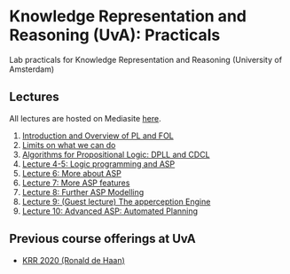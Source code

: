 # Knowledge Representation and Reasoning (UvA): Practicals
Lab practicals for Knowledge Representation and Reasoning (University of Amsterdam)


## Lectures

All lectures are hosted on Mediasite [here](https://webcolleges.uva.nl/Mediasite/Catalog/Full/952cc21ba0864b6b94ffd91d06803a2921).

1. [Introduction and Overview of PL and FOL](https://webcolleges.uva.nl/Mediasite/Play/71ad46687c724dddaeac8b8460ada0061d?catalog=952cc21ba0864b6b94ffd91d06803a2921&playFrom=941&autoStart=true)
2. [Limits on what we can do](https://webcolleges.uva.nl/Mediasite/Play/a14b8a6b01a842219c81914ee28b85521d?catalog=952cc21ba0864b6b94ffd91d06803a2921&playFrom=624465&autoStart=true)
3. [Algorithms for Propositional Logic: DPLL and CDCL](https://webcolleges.uva.nl/Mediasite/Play/09149218fc3c4ac78ead716864475ba11d?catalog=952cc21ba0864b6b94ffd91d06803a2921&playFrom=570&autoStart=true)
4. [Lecture 4-5: Logic programming and ASP](https://webcolleges.uva.nl/Mediasite/Play/6efe6824625247bbaef4ed8acf17317a1d?catalog=952cc21ba0864b6b94ffd91d06803a2921&playFrom=942&autoStart=true)
5. [Lecture 6: More about ASP](https://webcolleges.uva.nl/Mediasite/Play/f79947d4597546fc8549e1cb8f2f07011d?catalog=952cc21ba0864b6b94ffd91d06803a2921&playFrom=766026&autoStart=true)
6. [Lecture 7: More ASP features](https://webcolleges.uva.nl/Mediasite/Play/e0141ff9af5f49118d3c62a62c697b311d?catalog=952cc21ba0864b6b94ffd91d06803a2921&playFrom=936&autoStart=true)
7. [Lecture 8: Further ASP Modelling](https://webcolleges.uva.nl/Mediasite/Play/5329ebf391364393bb26ab5087e53aed1d?catalog=952cc21ba0864b6b94ffd91d06803a2921&playFrom=2198&autoStart=true)
8. [Lecture 9: (Guest lecture) The apperception Engine](https://webcolleges.uva.nl/Mediasite/Play/e3facc937362477f8a779ae686a319fc1d?catalog=952cc21ba0864b6b94ffd91d06803a2921&playFrom=306489&autoStart=true)
9. [Lecture 10: Advanced ASP: Automated Planning](https://webcolleges.uva.nl/Mediasite/Play/cbd0b924d3df4a5d83de113d2d262d6e1d?catalog=952cc21ba0864b6b94ffd91d06803a2921&playFrom=454585&autoStart=true)

## Previous course offerings at UvA

* [KRR 2020 (Ronald de Haan)](https://github.com/rdehaan/KRR-course-2020)
